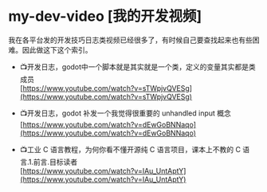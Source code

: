 # my-dev-video [我的开发视频]
我在各平台发的开发技巧日志类视频已经很多了，有时候自己要查找起来也有些困难。因此做这下这个索引。


- 📺开发日志，godot中一个脚本就是其实就是一个类，定义的变量其实都是类成员  
[https://www.youtube.com/watch?v=sTWpjvQVESg](https://www.youtube.com/watch?v=sTWpjvQVESg)

- 📺开发日志，godot 补发一个我觉得很重要的 unhandled input 概念  
[https://www.youtube.com/watch?v=dEwGoBNNaqo](https://www.youtube.com/watch?v=dEwGoBNNaqo)

- 📺工业 C 语言教程，为何你看不懂开源纯 C 语言项目，课本上不教的 C 语言.1.前言.目标读者  
[https://www.youtube.com/watch?v=IAu_UntAptY](https://www.youtube.com/watch?v=IAu_UntAptY)


